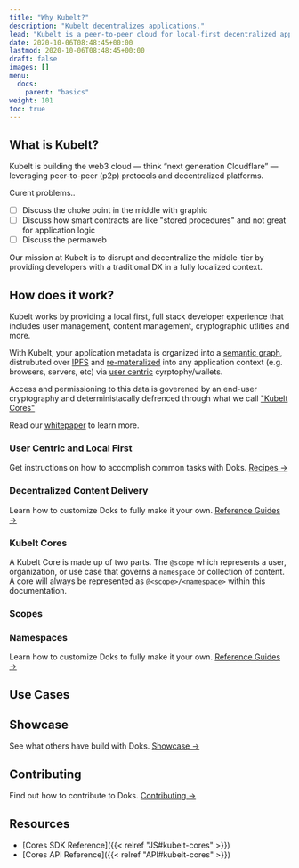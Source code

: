 ```yaml
---
title: "Why Kubelt?"
description: "Kubelt decentralizes applications."
lead: "Kubelt is a peer-to-peer cloud for local-first decentralized applications."
date: 2020-10-06T08:48:45+00:00
lastmod: 2020-10-06T08:48:45+00:00
draft: false
images: []
menu:
  docs:
    parent: "basics"
weight: 101
toc: true
---
```


## What is Kubelt?

Kubelt is building the web3 cloud — think “next generation Cloudflare” — leveraging peer-to-peer (p2p) protocols and decentralized platforms.

Curent problems..

- [ ] Discuss the choke point in the middle with graphic
- [ ] Discuss how smart contracts are like "stored procedures" and not great for application logic
- [ ] Discuss the permaweb

Our mission at Kubelt is to disrupt and decentralize the middle-tier by providing developers with a traditional DX in a fully localized context.

## How does it work?

Kubelt works by providing a local first, full stack developer experience that includes user management, content management, cryptographic utlities and more.

With Kubelt, your application metadata is organized into a [semantic graph](https://en.wikipedia.org/wiki/Abstract_semantic_graph), distrubuted over [IPFS](https://ipfs.io) and [re-materalized](#decentralized-cdn) into any application context (e.g. browsers, servers, etc) via [user centric](#user-centric) cyrptophy/wallets.

Access and permissioning to this data is goverened by an end-user cryptography and deterministacally defrenced through what we call ["Kubelt Cores"](#cores)

Read our [whitepaper](http://ipfs.io/ipfs/QmNfXy5uCQjEWabnAsvJJPGkKNc6wSZu9M9w2cNxQ8WTo8) to learn more.

### User Centric and Local First

Get instructions on how to accomplish common tasks with Doks. [Recipes →](https://getdoks.org/docs/recipes/project-configuration/)

### Decentralized Content Delivery

Learn how to customize Doks to fully make it your own. [Reference Guides →](https://getdoks.org/docs/reference-guides/security/)

### Kubelt Cores

A Kubelt Core is made up of two parts. The `@scope` which represents a user, organization, or use case that governs a `namespace` or collection of content. A core will always be represented as `@<scope>/<namespace>` within this documentation.

### Scopes

### Namespaces

<!--![kubelt cores](https://ipfs.io/ipfs/QmTwwzAE4rbuYsWK2bjBxVmuJVTTHEuetVDCBHiuhLzgAH?filename=kubeltcores.png)-->

Learn how to customize Doks to fully make it your own. [Reference Guides →](https://getdoks.org/docs/reference-guides/security/)

## Use Cases

## Showcase

See what others have build with Doks. [Showcase →](https://getdoks.org/showcase/electric-blocks/)

## Contributing

Find out how to contribute to Doks. [Contributing →](https://getdoks.org/docs/contributing/how-to-contribute/)

## Resources

- [Cores SDK Reference]({{< relref "JS#kubelt-cores" >}})
- [Cores API Reference]({{< relref "API#kubelt-cores" >}})
